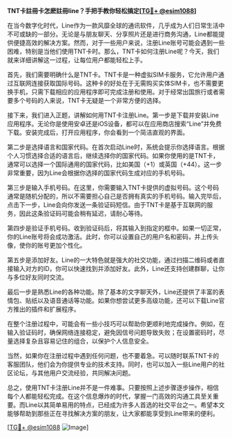 **TNT卡註冊卡怎麽註冊line？手把手教你轻松搞定[[TG💪+ @esim1088](https://t.me/s/esim1088)]**

在当今数字化时代，Line作为一款风靡全球的通讯软件，几乎成为人们日常生活中不可或缺的一部分。无论是与朋友聊天、分享照片还是进行商务沟通，Line都能提供便捷高效的解决方案。然而，对于一些用户来说，注册Line账号可能会遇到一些困难，特别是当他们使用TNT卡时。那么，TNT卡如何注册Line呢？今天，我们就来详细讲解这一过程，让每位用户都能轻松上手。

首先，我们需要明确什么是TNT卡。TNT卡是一种虚拟SIM卡服务，它允许用户通过互联网连接获取国际号码。这种卡的好处在于无需购买实体SIM卡，也不需要更换手机，只需下载相应的应用程序即可完成注册和使用。对于经常出国旅行或者需要多个号码的人来说，TNT卡无疑是一个非常方便的选择。

接下来，我们进入正题，讲解如何用TNT卡注册Line。第一步是下载并安装Line应用程序。无论你是使用安卓还是iOS设备，都可以在应用商店搜索“Line”并免费下载。安装完成后，打开应用程序，你会看到一个简洁直观的界面。

第二步是选择语言和国家代码。在首次启动Line时，系统会提示你选择语言。根据个人习惯选择合适的语言后，继续选择你的国家代码。如果你使用的是TNT卡，通常可以选择一个国际通用的国家代码，比如美国（+1）或英国（+44）。这一步非常重要，因为Line会根据你选择的国家代码生成对应的手机号码。

第三步是输入手机号码。在这里，你需要输入TNT卡提供的虚拟号码。这个号码通常是随机分配的，所以不需要担心自己是否拥有真实的手机号码。输入完毕后，点击下一步，Line会向你发送一条验证码短信。由于TNT卡是基于互联网的服务，因此这条验证码可能会稍有延迟，请耐心等待。

第四步是验证手机号码。收到验证码后，将其输入到指定的框中。如果一切正常，你的Line账号将会成功激活。此时，你可以设置自己的用户名和密码，并上传头像，使你的账号更加个性化。

第五步是添加好友。Line的一大特色就是强大的社交功能，通过扫描二维码或者直接输入对方的ID，你可以快速找到并添加好友。此外，Line还支持创建群聊，让你与多位好友同时交流。

最后一步是熟悉Line的各种功能。除了基本的文字聊天外，Line还提供了丰富的表情包、贴纸以及语音通话等功能。如果你想尝试更多高级功能，还可以下载Line官方推出的插件和扩展程序。

在整个注册过程中，可能会有一些小技巧可以帮助你更顺利地完成操作。例如，在输入验证码时，确保网络连接稳定，避免因信号问题导致失败；在设置密码时，尽量选择复杂且容易记住的组合，以保护个人信息安全。

当然，如果你在注册过程中遇到任何问题，也不要着急。可以随时联系TNT卡的客服团队，他们会为你提供专业的技术支持。同时，也可以加入一些Line用户的社区论坛，与其他用户交流经验，共同解决问题。

总之，使用TNT卡注册Line并不是一件难事。只要按照上述步骤逐步操作，相信每个人都能轻松完成。在这个信息爆炸的时代，掌握一门高效的沟通工具至关重要。而Line以其简单易用的特点，已经成为许多人首选的社交平台之一。希望本文能够帮助到那些正在寻找解决方案的朋友，让大家都能享受到Line带来的便利。

[[TG💪+ @esim1088](https://t.me/s/esim1088) ![Image](https://i.postimg.cc/4NQfJmqS/Snipaste-2025-05-13-00-14-12.png)]